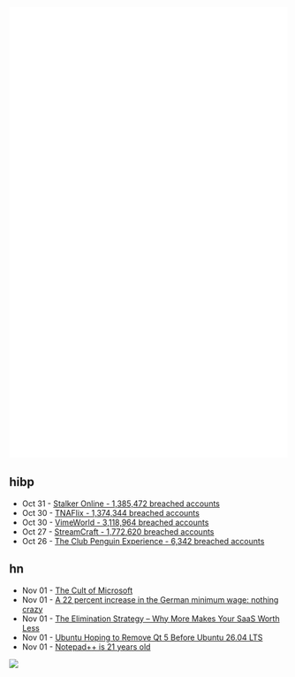 ![Metrics](https://raw.githubusercontent.com/phixion/phixion/master/metrics.svg)

## hibp

<!--
for https://github.com/phixion/phixion/blob/main/.github/workflows/feeds.yml
-->
<!--START_SECTION:haveibeenpwnd-->
- Oct 31 - [Stalker Online - 1,385,472 breached accounts](https://haveibeenpwned.com/PwnedWebsites#StalkerOnline)
- Oct 30 - [TNAFlix - 1,374,344 breached accounts](https://haveibeenpwned.com/PwnedWebsites#TNAFlix)
- Oct 30 - [VimeWorld - 3,118,964 breached accounts](https://haveibeenpwned.com/PwnedWebsites#VimeWorld)
- Oct 27 - [StreamCraft - 1,772,620 breached accounts](https://haveibeenpwned.com/PwnedWebsites#StreamCraft)
- Oct 26 - [The Club Penguin Experience - 6,342 breached accounts](https://haveibeenpwned.com/PwnedWebsites#TheClubPenguinExperience)
<!--END_SECTION:haveibeenpwnd-->

## hn

<!--
for https://github.com/phixion/phixion/blob/main/.github/workflows/feeds.yml
-->
<!--START_SECTION:hn-->
- Nov 01 - [The Cult of Microsoft](https://www.wheresyoured.at/the-cult-of-microsoft/)
- Nov 01 - [A 22 percent increase in the German minimum wage: nothing crazy](https://paperswithcode.com/paper/a-22-percent-increase-in-the-german-minimum)
- Nov 01 - [The Elimination Strategy – Why More Makes Your SaaS Worth Less](https://slimsaas.com/blog/elimination-strategy/)
- Nov 01 - [Ubuntu Hoping to Remove Qt 5 Before Ubuntu 26.04 LTS](https://www.phoronix.com/news/Ubuntu-Hopes-Removing-Qt-5)
- Nov 01 - [Notepad++ is 21 years old](https://learnhub.top/celebrating-21-years-of-notepad-the-legendary-journey-of-our-favorite-text-editor/)
<!--END_SECTION:hn-->

<!--
for https://yhype.me
-->
![](https://hit.yhype.me/github/profile?user_id=13013670)

